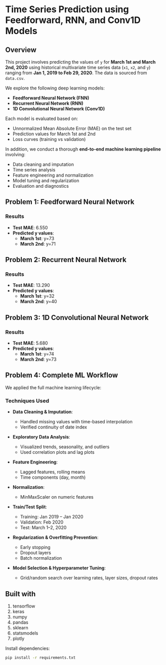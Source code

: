 # Time Series Prediction using Feedforward, RNN, and Conv1D Models

## Overview

This project involves predicting the values of `y` for **March 1st and March 2nd, 2020** using historical multivariate time series data (`x1`, `x2`, and `y`) ranging from **Jan 1, 2019 to Feb 29, 2020**. The data is sourced from `data.csv`.

We explore the following deep learning models:

- **Feedforward Neural Network (FNN)**
- **Recurrent Neural Network (RNN)**
- **1D Convolutional Neural Network (Conv1D)**

Each model is evaluated based on:
- Unnormalized Mean Absolute Error (MAE) on the test set
- Prediction values for March 1st and 2nd
- Loss curves (training vs validation)

In addition, we conduct a thorough **end-to-end machine learning pipeline** involving:
- Data cleaning and imputation
- Time series analysis
- Feature engineering and normalization
- Model tuning and regularization
- Evaluation and diagnostics



## Problem 1: Feedforward Neural Network 

### Results

- **Test MAE**: 6.550
- **Predicted y values**:
  - **March 1st**: y=73
  - **March 2nd**: y=71


## Problem 2: Recurrent Neural Network 

### Results

- **Test MAE**: 13.290
- **Predicted y values**:
  - **March 1st**: y=32
  - **March 2nd**: y=40


## Problem 3: 1D Convolutional Neural Network 

### Results

- **Test MAE**: 5.680
- **Predicted y values**:
  - **March 1st**: y=74
  - **March 2nd**: y=73



## Problem 4: Complete ML Workflow 

We applied the full machine learning lifecycle:

### Techniques Used

- **Data Cleaning & Imputation**:
  - Handled missing values with time-based interpolation
  - Verified continuity of date index

- **Exploratory Data Analysis**:
  - Visualized trends, seasonality, and outliers
  - Used correlation plots and lag plots

- **Feature Engineering**:
  - Lagged features, rolling means
  - Time components (day, month)

- **Normalization**:
  - MinMaxScaler on numeric features

- **Train/Test Split**:
  - Training: Jan 2019 – Jan 2020
  - Validation: Feb 2020
  - Test: March 1–2, 2020

- **Regularization & Overfitting Prevention**:
  - Early stopping
  - Dropout layers
  - Batch normalization

- **Model Selection & Hyperparameter Tuning**:
  - Grid/random search over learning rates, layer sizes, dropout rates



## Built with
1. tensorflow
2. keras
3. numpy
4. pandas
5. sklearn
6. statsmodels
7. plotly

Install dependencies:

```bash
pip install -r requirements.txt
